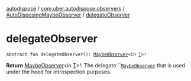 [autodispose](../../index.md) / [com.uber.autodispose.observers](../index.md) / [AutoDisposingMaybeObserver](index.md) / [delegateObserver](./delegate-observer.md)

# delegateObserver

`abstract fun delegateObserver(): `[`MaybeObserver`](http://reactivex.io/RxJava/2.x/javadoc/io/reactivex/MaybeObserver.html)`<in `[`T`](index.md#T)`>!`

**Return**
[MaybeObserver](http://reactivex.io/RxJava/2.x/javadoc/io/reactivex/MaybeObserver.html)&lt;in&nbsp;[T](index.md#T)&gt;!: The delegate ``[`MaybeObserver`](http://reactivex.io/RxJava/2.x/javadoc/io/reactivex/MaybeObserver.html) that is used under the hood for introspection purposes.

